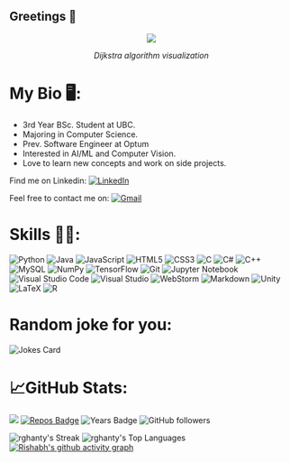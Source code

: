 ## Greetings 👋

<p align = "center"><img src = "https://github.com/rghanty/rghanty/assets/99227180/2dca89e6-e5e1-4e47-a954-428944db1860"></p>
<p align = "center"><i>Dijkstra algorithm visualization</i></p> 


# My Bio 🖥️:
 - 3rd Year BSc. Student at UBC.
 - Majoring in Computer Science.
 - Prev. Software Engineer at Optum
 - Interested in AI/ML and Computer Vision.
 - Love to learn new concepts and work on side projects.

Find me on Linkedin: [![LinkedIn](https://img.shields.io/badge/linkedin-%230077B5.svg?style=for-the-badge&logo=linkedin&logoColor=white)](https://www.linkedin.com/in/rishabh-ghanty-b1758a211/)

Feel free to contact me on: [![Gmail](https://img.shields.io/badge/Gmail-D14836?style=for-the-badge&logo=gmail&logoColor=white)](mailto:rishabhg260203@gmail.com)


# Skills 👨‍💻:
![Python](https://img.shields.io/badge/python-3670A0?style=for-the-badge&logo=python&logoColor=ffdd54) 
![Java](https://img.shields.io/badge/java-%23ED8B00.svg?style=for-the-badge&logo=openjdk&logoColor=white)
![JavaScript](https://img.shields.io/badge/javascript-%23323330.svg?style=for-the-badge&logo=javascript&logoColor=%23F7DF1E)
![HTML5](https://img.shields.io/badge/html5-%23E34F26.svg?style=for-the-badge&logo=html5&logoColor=white)
![CSS3](https://img.shields.io/badge/css3-%231572B6.svg?style=for-the-badge&logo=css3&logoColor=white)
![C](https://img.shields.io/badge/c-%2300599C.svg?style=for-the-badge&logo=c&logoColor=white)
![C#](https://img.shields.io/badge/c%23-%23239120.svg?style=for-the-badge&logo=csharp&logoColor=white)
![C++](https://img.shields.io/badge/c++-%2300599C.svg?style=for-the-badge&logo=c%2B%2B&logoColor=white)
![MySQL](https://img.shields.io/badge/mysql-4479A1.svg?style=for-the-badge&logo=mysql&logoColor=white)
![NumPy](https://img.shields.io/badge/numpy-%23013243.svg?style=for-the-badge&logo=numpy&logoColor=white)
![TensorFlow](https://img.shields.io/badge/TensorFlow-%23FF6F00.svg?style=for-the-badge&logo=TensorFlow&logoColor=white)
![Git](https://img.shields.io/badge/git-%23F05033.svg?style=for-the-badge&logo=git&logoColor=white)
![Jupyter Notebook](https://img.shields.io/badge/jupyter-%23FA0F00.svg?style=for-the-badge&logo=jupyter&logoColor=white)
![Visual Studio Code](https://img.shields.io/badge/Visual%20Studio%20Code-0078d7.svg?style=for-the-badge&logo=visual-studio-code&logoColor=white)
![Visual Studio](https://img.shields.io/badge/Visual%20Studio-5C2D91.svg?style=for-the-badge&logo=visual-studio&logoColor=white)
![WebStorm](https://img.shields.io/badge/webstorm-143?style=for-the-badge&logo=webstorm&logoColor=white&color=black)
![Markdown](https://img.shields.io/badge/markdown-%23000000.svg?style=for-the-badge&logo=markdown&logoColor=white)
![Unity](https://img.shields.io/badge/unity-%23000000.svg?style=for-the-badge&logo=unity&logoColor=white)
![LaTeX](https://img.shields.io/badge/latex-%23008080.svg?style=for-the-badge&logo=latex&logoColor=white)
![R](https://img.shields.io/badge/r-%23276DC3.svg?style=for-the-badge&logo=r&logoColor=white)


# Random joke for you:
![Jokes Card](https://readme-jokes.vercel.app/api?hideBorder&theme=cobalt)


# 📈GitHub Stats:
![](https://komarev.com/ghpvc/?username=rghanty&color=blue&abbreviated=true)
[![Repos Badge](https://badges.pufler.dev/repos/rghanty)](https://github.com/rghanty?tab=repositories)
![Years Badge](https://badges.pufler.dev/years/rghanty)
![GitHub followers](https://img.shields.io/github/followers/rghanty)







![rghanty's Streak](https://github-readme-streak-stats.herokuapp.com/?user=rghanty&theme=algolia&hide_border=true)
![rghanty's Top Languages](https://github-readme-stats.vercel.app/api/top-langs/?username=rghanty&theme=algolia&show_icons=true&hide_border=true&layout=compact)
[![Rishabh's github activity graph](https://github-readme-activity-graph.vercel.app/graph?username=rghanty&bg_color=281f28&color=9588f1&line=ea1a44&point=876cea&area=true&hide_border=true)](https://github.com/rghanty/github-readme-activity-graph)
<!--
**rghanty/rghanty** is a ✨ _special_ ✨ repository because its `README.md` (this file) appears on your GitHub profile.

Here are some ideas to get you started:

- 🔭 I’m currently working on ...
- 🌱 I’m currently learning ...
- 👯 I’m looking to collaborate on ...
- 🤔 I’m looking for help with ...
- 💬 Ask me about ...
- 📫 How to reach me: ...
- 😄 Pronouns: ...
- ⚡ Fun fact: ...
-->

